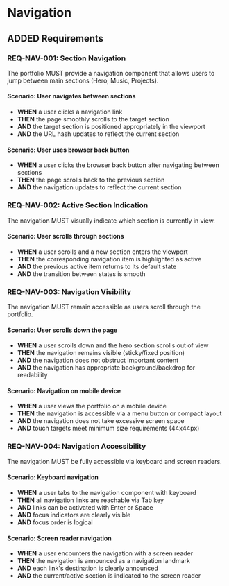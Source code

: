 # Navigation

## ADDED Requirements

### REQ-NAV-001: Section Navigation
The portfolio MUST provide a navigation component that allows users to jump between main sections (Hero, Music, Projects).

#### Scenario: User navigates between sections
- **WHEN** a user clicks a navigation link
- **THEN** the page smoothly scrolls to the target section
- **AND** the target section is positioned appropriately in the viewport
- **AND** the URL hash updates to reflect the current section

#### Scenario: User uses browser back button
- **WHEN** a user clicks the browser back button after navigating between sections
- **THEN** the page scrolls back to the previous section
- **AND** the navigation updates to reflect the current section

### REQ-NAV-002: Active Section Indication
The navigation MUST visually indicate which section is currently in view.

#### Scenario: User scrolls through sections
- **WHEN** a user scrolls and a new section enters the viewport
- **THEN** the corresponding navigation item is highlighted as active
- **AND** the previous active item returns to its default state
- **AND** the transition between states is smooth

### REQ-NAV-003: Navigation Visibility
The navigation MUST remain accessible as users scroll through the portfolio.

#### Scenario: User scrolls down the page
- **WHEN** a user scrolls down and the hero section scrolls out of view
- **THEN** the navigation remains visible (sticky/fixed position)
- **AND** the navigation does not obstruct important content
- **AND** the navigation has appropriate background/backdrop for readability

#### Scenario: Navigation on mobile device
- **WHEN** a user views the portfolio on a mobile device
- **THEN** the navigation is accessible via a menu button or compact layout
- **AND** the navigation does not take excessive screen space
- **AND** touch targets meet minimum size requirements (44x44px)

### REQ-NAV-004: Navigation Accessibility
The navigation MUST be fully accessible via keyboard and screen readers.

#### Scenario: Keyboard navigation
- **WHEN** a user tabs to the navigation component with keyboard
- **THEN** all navigation links are reachable via Tab key
- **AND** links can be activated with Enter or Space
- **AND** focus indicators are clearly visible
- **AND** focus order is logical

#### Scenario: Screen reader navigation
- **WHEN** a user encounters the navigation with a screen reader
- **THEN** the navigation is announced as a navigation landmark
- **AND** each link's destination is clearly announced
- **AND** the current/active section is indicated to the screen reader

